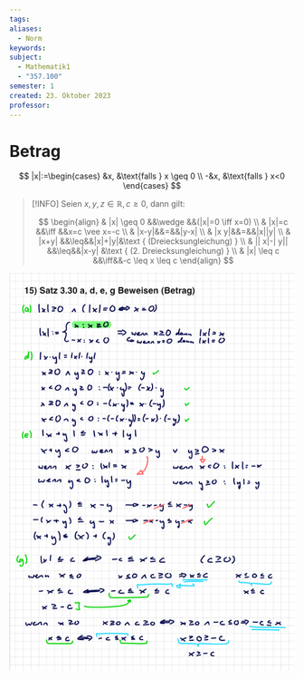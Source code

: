 ```yaml
---
tags: 
aliases:
  - Norm
keywords: 
subject:
  - Mathematik1
  - "357.100"
semester: 1
created: 23. Oktober 2023
professor:
---
```

 

# Betrag

$$
|x|:=\begin{cases}
&x, &\text{falls } x \geq 0 \\
-&x, &\text{falls } x<0
\end{cases}
$$

> [!INFO] Seien $x,y,z \in \mathbb{R}, c\geq 0$, dann gilt:
>
> $$
> \begin{align}
> & |x| \geq 0 &&\wedge &&(|x|=0 \iff x=0) \\
> & |x|=c &&\iff &&x=c \vee x=-c \\
> & |x-y|&&=&&|y-x| \\
> & |x y|&&=&&|x||y| \\
> & |x+y| &&\leq&&|x|+|y|&\text { (Dreiecksungleichung) } \\
> & || x|-| y|| &&\leq&&|x-y| &\text { (2. Dreiecksungleichung) } \\
> & |x| \leq c &&\iff&&-c \leq x \leq c
> \end{align}
> $$

![](assets/Pasted%20image%2020240127135219.png)